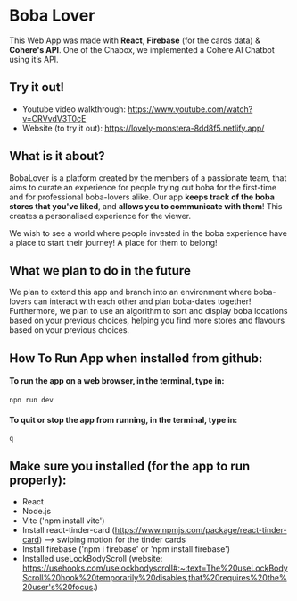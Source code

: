 # Boba Lover

This Web App was made with **React**, **Firebase** (for the cards data) & **Cohere's API**. One of the Chabox, we implemented a Cohere AI Chatbot using it’s API.

## Try it out!
- Youtube video walkthrough: https://www.youtube.com/watch?v=CRVvdV3T0cE
- Website (to try it out): https://lovely-monstera-8dd8f5.netlify.app/

## What is it about?
BobaLover is a platform created by the members of a passionate team, that aims to curate an experience for people trying out boba for the first-time and for professional boba-lovers alike. Our app **keeps track of the boba stores that you've liked**, and **allows you to communicate with them**! This creates a personalised experience for the viewer.

We wish to see a world where people invested in the boba experience have a place to start their journey! A place for them to belong!

## What we plan to do in the future
We plan to extend this app and branch into an environment where boba-lovers can interact with each other and plan boba-dates together! Furthermore, we plan to use an algorithm to sort and display boba locations based on your previous choices, helping you find more stores and flavours based on your previous choices.

## How To Run App when installed from github:
#### To run the app on a web browser, in the terminal, type in: 
```npn run dev```
#### To quit or stop the app from running, in the terminal, type in: 
```q```

## Make sure you installed (for the app to run properly): 
- React
- Node.js
- Vite ('npm install vite')
- Install react-tinder-card (https://www.npmjs.com/package/react-tinder-card) --> swiping motion for the tinder cards
- Install firebase ('npm i firebase' or 'npm install firebase')
- Installed useLockBodyScroll (website: https://usehooks.com/uselockbodyscroll#:~:text=The%20useLockBodyScroll%20hook%20temporarily%20disables,that%20requires%20the%20user's%20focus.)
